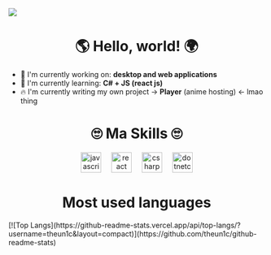 ![](https://i.pinimg.com/originals/3d/2e/3e/3d2e3e5a266f05becb4fb522a962f105.jpg)


<div id="toc">
  <ul align="center" style="list-style: none">
    <summary>
      <h1>
       🌎 Hello, world! 🌍
      </h1>
    </summary>
  </ul>
</div>

- 💼 I'm currently working on: **desktop and web applications**
- 🌱 I'm currently learning: **С# + JS (react js)**
- 🔥 I'm currently writing my own project -> **Player** (anime hosting) <- lmao thing

<div id="toc">
  <ul align="center" style="list-style: none">
    <summary>
      <h1>
      🙄 Ma Skills 🙄
      </h1>
    </summary>
  </ul>
</div>
<div align="center">
  <img src="https://cdn.jsdelivr.net/gh/devicons/devicon/icons/javascript/javascript-original.svg" height="40" alt="javascript logo"  />
  <img width="12" />
  <img src="https://cdn.jsdelivr.net/gh/devicons/devicon/icons/react/react-original.svg" height="40" alt="react logo"  />
  <img width="12" />
  <img src="https://cdn.jsdelivr.net/gh/devicons/devicon/icons/csharp/csharp-original.svg" height="40" alt="csharp logo"  />
  <img width="12" />
  <img src="https://cdn.jsdelivr.net/gh/devicons/devicon/icons/dotnetcore/dotnetcore-original.svg" height="40" alt="dotnetcore logo"  />
</div>

<div id="toc">
  <ul align="center" style="list-style: none">
    <summary>
      <h1>
        Most used languages
      </h1>
    </summary>
  </ul>
</div>
[![Top Langs](https://github-readme-stats.vercel.app/api/top-langs/?username=theun1c&layout=compact)](https://github.com/theun1c/github-readme-stats)

